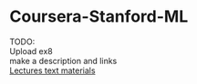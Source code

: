 # Coursera-Stanford-ML    
TODO:    
Upload ex8    
make a description and links    
[Lectures text materials](https://machinelearningmedium.com/tag/andrew-ng/4/)
